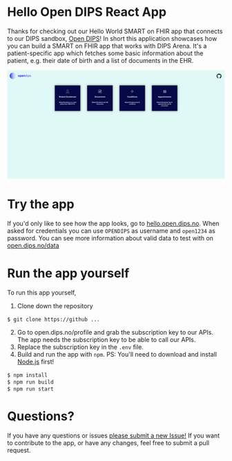 # Hello Open DIPS React App

Thanks for checking out our Hello World SMART on FHIR app that connects to our
DIPS sandbox, [Open DIPS](https://open.dips.no)! In short this application
showcases how you can build a SMART on FHIR app that works with DIPS Arena.
It's a patient-specific app which fetches some basic information about the
patient, e.g. their date of birth and a list of documents in the EHR. 

![Screenshot of the app](public/screenshot.png)

# Try the app

If you'd only like to see how the app looks, go to
[hello.open.dips.no](https://hello.open.dips.no). When asked for credentials you
can use `OPENDIPS` as username and `open1234` as password. You can see more information 
about valid data to test with on [open.dips.no/data](https://open.dips.no/data) 

# Run the app yourself

To run this app yourself, 

1. Clone down the repository 

``` 
$ git clone https://github ... 
```

2. Go to open.dips.no/profile and grab the subscription key to our APIs. The
	 app needs the subscription key to be able to call our APIs. 
3. Replace the subscription key in the `.env` file. 
4. Build and run the app with `npm`. PS: You'll need to download and install [Node.js](https://nodejs.org/en/) first! 

```
$ npm install
$ npm run build
$ npm run start 
``` 

# Questions? 

If you have any questions or issues [please submit a new Issue!](https://github.com/DIPSAS/hello-open-dips/issues/new/choose)
If you want to contribute to the app, or have any changes, feel free to submit a pull request. 

